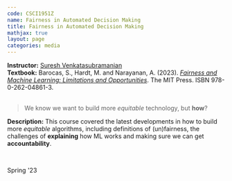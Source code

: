 ```yaml
---
code: CSCI1951Z 
name: Fairness in Automated Decision Making 
title: Fairness in Automated Decision Making
mathjax: true
layout: page
categories: media
---
```


**Instructor:** [Suresh Venkatasubramanian](https://vivo.brown.edu/display/suresh) <br>
**Textbook:** Barocas, S., Hardt, M. and Narayanan, A. (2023). [*Fairness and Machine Learning: Limitations and Opportunities*](https://fairmlbook.org/). The MIT Press. ISBN 978-0-262-04861-3. <br> <br>

> We know we want to build more *equitable* technology, but **how**?

**Description:** This course covered the latest developments in how to build more *equitable* algorithms, including definitions of (un)fairness, the challenges of **explaining** how ML works and making sure we can get **accountability**.

&nbsp;

Spring '23
